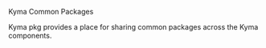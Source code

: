 Kyma Common Packages

Kyma pkg provides a place for sharing common packages across the Kyma components.
